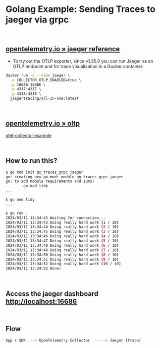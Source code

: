 # Golang Example: Sending Traces to jaeger via grpc

<br>

## [opentelemetry.io » jaeger reference](https://opentelemetry.io/docs/languages/go/exporters/#jaeger)

- To try out the OTLP exporter, since v1.35.0 you can run Jaeger as an OTLP endpoint and for trace visualization in a Docker container:

```bash
docker run -d --name jaeger \
  -e COLLECTOR_OTLP_ENABLED=true \
  -p 16686:16686 \
  -p 4317:4317 \
  -p 4318:4318 \
  jaegertracing/all-in-one:latest
```

<br>

## [opentelemetry.io » oltp](https://opentelemetry.io/docs/languages/go/exporters/#otlp)

[otel-collector example](https://github.com/open-telemetry/opentelemetry-go/tree/main/example/otel-collector)

<br>

## How to run this?

```bash
$ go mod init go_traces_grpc_jaeger
go: creating new go.mod: module go_traces_grpc_jaeger
go: to add module requirements and sums:
        go mod tidy
...

$ go mod tidy
...

$ go run .
2024/03/11 13:34:43 Waiting for connection...
2024/03/11 13:34:43 Doing really hard work (1 / 10)
2024/03/11 13:34:44 Doing really hard work (2 / 10)
2024/03/11 13:34:45 Doing really hard work (3 / 10)
2024/03/11 13:34:46 Doing really hard work (4 / 10)
2024/03/11 13:34:47 Doing really hard work (5 / 10)
2024/03/11 13:34:48 Doing really hard work (6 / 10)
2024/03/11 13:34:49 Doing really hard work (7 / 10)
2024/03/11 13:34:50 Doing really hard work (8 / 10)
2024/03/11 13:34:51 Doing really hard work (9 / 10)
2024/03/11 13:34:52 Doing really hard work (10 / 10)
2024/03/11 13:34:53 Done!
```

<br>

## Access the jaeger dashboard [http://localhost:16686](http://localhost:16686)

<br>

## Flow

```bash
App + SDK ---> OpenTelemetry Collector  -----> Jaeger (trace)                                   
```
